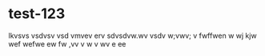 # test-123
lkvsvs 
vsdvsv
vsd
vmvev erv
sdvsdvw.wv
vsdv w;vwv; v
fwffwen w wj kjw 
wef
wefwe
ew
fw
,vv
v
w
v
wv
 e ee
